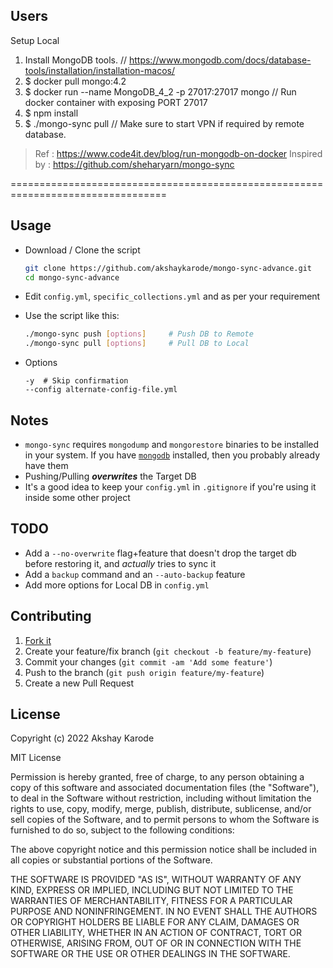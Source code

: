 ## Users
Setup Local
1. Install MongoDB tools. // https://www.mongodb.com/docs/database-tools/installation/installation-macos/
2. $ docker pull mongo:4.2
3. $ docker run --name MongoDB_4_2 -p 27017:27017 mongo // Run docker container with exposing PORT 27017
4. $ npm install
5. $ ./mongo-sync pull // Make sure to start VPN if required by remote database. 

> Ref : https://www.code4it.dev/blog/run-mongodb-on-docker
> Inspired by : https://github.com/sheharyarn/mongo-sync

=================================================================================

## Usage

- Download / Clone the script

    ```bash
    git clone https://github.com/akshaykarode/mongo-sync-advance.git
    cd mongo-sync-advance
    ```

- Edit `config.yml`, `specific_collections.yml` and as per your requirement

- Use the script like this:
	
	```bash
	./mongo-sync push [options]		# Push DB to Remote
	./mongo-sync pull [options]		# Pull DB to Local
	```
- Options

	```
	-y  # Skip confirmation
	--config alternate-config-file.yml
	```

## Notes

 - `mongo-sync` requires `mongodump` and `mongorestore` binaries to be installed in your system. If you have [`mongodb`](http://docs.mongodb.org/manual/tutorial/#getting-started) installed, then you probably already have them
 - Pushing/Pulling ***overwrites*** the Target DB
 - It's a good idea to keep your `config.yml` in `.gitignore` if you're using it inside some other project


## TODO

 - Add a `--no-overwrite` flag+feature that doesn't drop the target db before restoring it, and *actually* tries to sync it
 - Add a `backup` command and an `--auto-backup` feature
 - Add more options for Local DB in `config.yml`


## Contributing

1. [Fork it](https://github.com/akshaykarode/mongo-sync-advance/fork)
2. Create your feature/fix branch (`git checkout -b feature/my-feature`)
3. Commit your changes (`git commit -am 'Add some feature'`)
4. Push to the branch (`git push origin feature/my-feature`)
5. Create a new Pull Request


## License

Copyright (c) 2022 Akshay Karode

MIT License

Permission is hereby granted, free of charge, to any person obtaining
a copy of this software and associated documentation files (the
"Software"), to deal in the Software without restriction, including
without limitation the rights to use, copy, modify, merge, publish,
distribute, sublicense, and/or sell copies of the Software, and to
permit persons to whom the Software is furnished to do so, subject to
the following conditions:

The above copyright notice and this permission notice shall be
included in all copies or substantial portions of the Software.

THE SOFTWARE IS PROVIDED "AS IS", WITHOUT WARRANTY OF ANY KIND,
EXPRESS OR IMPLIED, INCLUDING BUT NOT LIMITED TO THE WARRANTIES OF
MERCHANTABILITY, FITNESS FOR A PARTICULAR PURPOSE AND
NONINFRINGEMENT. IN NO EVENT SHALL THE AUTHORS OR COPYRIGHT HOLDERS BE
LIABLE FOR ANY CLAIM, DAMAGES OR OTHER LIABILITY, WHETHER IN AN ACTION
OF CONTRACT, TORT OR OTHERWISE, ARISING FROM, OUT OF OR IN CONNECTION
WITH THE SOFTWARE OR THE USE OR OTHER DEALINGS IN THE SOFTWARE.

